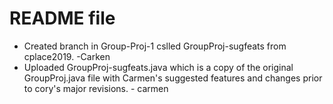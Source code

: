 # README file 

- Created branch in Group-Proj-1 cslled GroupProj-sugfeats from cplace2019. -Carken
- Uploaded GroupProj-sugfeats.java which is a copy of the original GroupProj.java 
file with Carmen's suggested features and changes prior to cory's major revisions. - carmen
